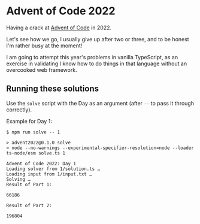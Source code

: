 # Advent of Code 2022

Having a crack at [Advent of Code](https://adventofcode.com/) in 2022.

Let's see how we go, I usually give up after two or three, and to be honest I'm rather busy at the moment!

I am going to attempt this year's problems in vanilla TypeScript, as an exercise in validating I know how to do things in that language without an overcooked web framework.


## Running these solutions

Use the `solve` script with the Day as an argument (after `--` to pass it through correctly).

Example for Day 1:

```
$ npm run solve -- 1

> advent2022@0.1.0 solve
> node --no-warnings --experimental-specifier-resolution=node --loader ts-node/esm solve.ts 1

Advent of Code 2022: Day 1
Loading solver from 1/solution.ts …
Loading input from 1/input.txt …
Solving …
Result of Part 1:

66186

Result of Part 2:

196804
```


